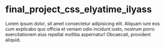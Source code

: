 # final_project_css_elyatime_ilyass

<!-- TODO
    ^ header : nav-link :  color blue : first-child + hover
    ^ main : section #9 : card : fix the center problem

-->


Lorem ipsum dolor, sit amet consectetur adipisicing elit. Aliquam iure eos cum explicabo quo officia et veniam odio
incidunt iusto, nostrum porro exercitationem eius repellat mollitia aspernatur! Obcaecati, provident aliquid.